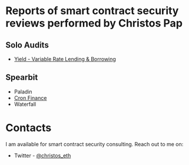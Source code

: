 # Reports of smart contract security reviews performed by Christos Pap

## Solo Audits
- [Yield - Variable Rate Lending & Borrowing](https://github.com/christos-eth/audits/blob/main/reports/solo/Yield-VR-Solo-Security-Review.md)


## Spearbit
- Paladin
- [Cron Finance](https://github.com/spearbit/portfolio/blob/master/pdfs/CronFinance-Spearbit-Security-Review.pdf)	
- Waterfall	


# Contacts
I am available for smart contract security consulting. Reach out to me on:
- Twitter - [@christos_eth](https://twitter.com/christos_eth)
